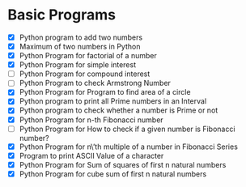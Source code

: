 # Basic Programs
- [x] Python program to add two numbers
- [x] Maximum of two numbers in Python
- [x] Python Program for factorial of a number
- [x] Python Program for simple interest
- [ ] Python Program for compound interest
- [ ] Python Program to check Armstrong Number
- [x] Python Program for Program to find area of a circle
- [x] Python program to print all Prime numbers in an Interval
- [x] Python program to check whether a number is Prime or not
- [x] Python Program for n-th Fibonacci number
- [ ] Python Program for How to check if a given number is Fibonacci number?
- [x] Python Program for n\’th multiple of a number in Fibonacci Series
- [x] Program to print ASCII Value of a character
- [x] Python Program for Sum of squares of first n natural numbers
- [x] Python Program for cube sum of first n natural numbers
